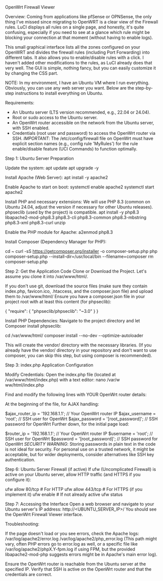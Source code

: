OpenWrt Firewall Viewer

Overview:
Coming from applications like pfSense or OPNSense, the only thing I've missed since migrating to OpenWRT is a clear view of the Firewall rules. LuCI displays all rules on a single page, and honestly, it's quite confusing, especially if you need to see at a glance which rule might be blocking your connection at that moment (without having to enable logs).

This small graphical interface lists all the zones configured on your OpenWRT and divides the firewall rules (including Port Forwarding) into different tabs. It also allows you to enable/disable rules with a click. I haven't added other modifications to the rules, as LuCI already does that very well. The GUI is simple, nothing fancy, but you can easily customize it by changing the CSS part.

NOTE: In my environment, I have an Ubuntu VM where I run everything. Obviously, you can use any web server you want. Below are the step-by-step instructions to install everything on Ubuntu.

Requirements:

- An Ubuntu server (LTS version recommended, e.g., 22.04 or 24.04).
- Root or sudo access to the Ubuntu server.
- An OpenWrt router accessible on the network from the Ubuntu server, with SSH enabled.
- Credentials (root user and password) to access the OpenWrt router via SSH.
*IMPORTANT*: The /etc/config/firewall file on OpenWrt must have explicit section names (e.g., config rule 'MyRules') for the rule enable/disable feature (UCI Commands) to function optimally.

Step 1: Ubuntu Server Preparation

Update the system:
apt update
apt upgrade -y

Install Apache (Web Server):
apt install -y apache2

Enable Apache to start on boot:
systemctl enable apache2
systemctl start apache2

Install PHP and necessary extensions: We will use PHP 8.3 (common on Ubuntu 24.04, adjust the version if necessary for other Ubuntu releases). phpseclib (used by the project) is compatible.
apt install -y php8.3 libapache2-mod-php8.3 php8.3-cli php8.3-common php8.3-mbstring php8.3-xml php8.3-curl unzip

Enable the PHP module for Apache:
a2enmod php8.3

Install Composer (Dependency Manager for PHP):

cd ~
curl -sS https://getcomposer.org/installer -o composer-setup.php
php composer-setup.php --install-dir=/usr/local/bin --filename=composer
rm composer-setup.php

Step 2: Get the Application Code
Clone or Download the Project. Let's assume you clone it into /var/www/html/.

If you don't use git, download the source files (make sure they contain index.php, favicon.ico, .htaccess, and the composer.json file) and upload them to /var/www/html/
Ensure you have a composer.json file in your project root with at least this content (for phpseclib):

{
    "require": {
        "phpseclib/phpseclib": "~3.0"
    }
}

Install PHP Dependencies: Navigate to the project directory and let Composer install phpseclib:

cd /var/www/html/
composer install --no-dev --optimize-autoloader

This will create the vendor/ directory with the necessary libraries. (If you already have the vendor/ directory in your repository and don't want to use composer, you can skip this step, but using composer is recommended).

Step 3: index.php Application Configuration

Modify Credentials: Open the index.php file (located at /var/www/html/index.php) with a text editor:
nano /var/w ww/html/index.php

Find and modify the following lines with YOUR OpenWrt router details:

At the beginning of the file, for AJAX handling:

$ajax_router_ip = '192.168.1.1'; // Your OpenWrt router IP
$ajax_username = 'root';         // SSH user for OpenWrt
$ajax_password = '[root_password]';  // SSH password for OpenWrt
Further down, for the initial page load:

$router_ip = '192.168.1.1'; // Your OpenWrt router IP
$username = 'root';        // SSH user for OpenWrt
$password = '[root_password]'; // SSH password for OpenWrt
*SECURITY WARNING*: Storing passwords in plain text in the code is not ideal for security. For personal use on a trusted network, it might be acceptable, but for wider deployments, consider alternatives like SSH key authentication.

Step 6: Ubuntu Server Firewall (if active)
If ufw (Uncomplicated Firewall) is active on your Ubuntu server, allow HTTP traffic (and HTTPS if you configure it):

ufw allow 80/tcp  # For HTTP
ufw allow 443/tcp # For HTTPS (if you implement it)
ufw enable        # If not already active
ufw status

Step 7: Accessing the Interface
Open a web browser and navigate to your Ubuntu server's IP address: http://<UBUNTU_SERVER_IP>/ 
You should see the OpenWrt Firewall Viewer interface.

Troubleshooting:

If the page doesn't load or you see errors, check the Apache logs:
/var/log/apache2/error.log
/var/log/apache2/php_error.log (This path might vary, often PHP errors go to error.log as well, or a specific file like /var/log/apache2/phpX.Y-fpm.log if using FPM, but the provided libapache2-mod-php suggests errors might be in Apache's main error log).

Ensure the OpenWrt router is reachable from the Ubuntu server at the specified IP.
Verify that SSH is active on the OpenWrt router and that the credentials are correct.
